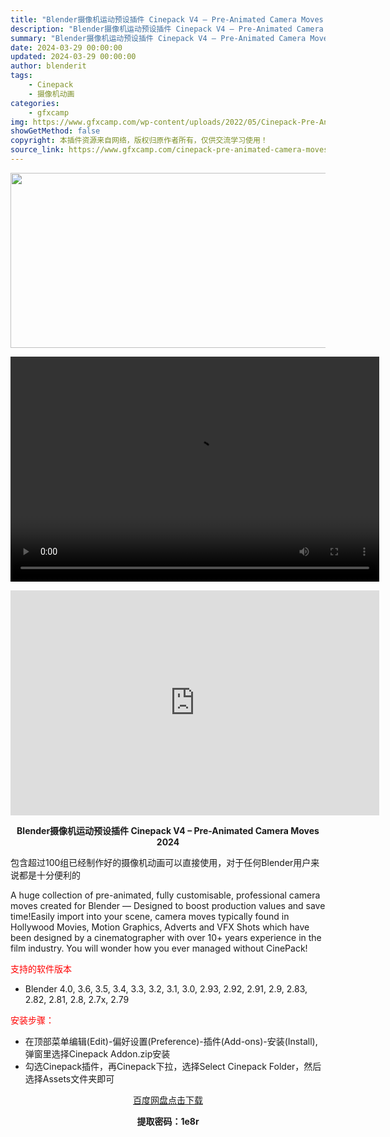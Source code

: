 ```yaml
---
title: "Blender摄像机运动预设插件 Cinepack V4 – Pre-Animated Camera Moves 2024"
description: "Blender摄像机运动预设插件 Cinepack V4 – Pre-Animated Camera Moves 2024 包含超过100组已经制作好的摄像机动画可以直接使用，对于任何Bl..."
summary: "Blender摄像机运动预设插件 Cinepack V4 – Pre-Animated Camera Moves 2024 包含超过100组已经制作好的摄像机动画可以直接使用，对于任何Bl..."
date: 2024-03-29 00:00:00
updated: 2024-03-29 00:00:00
author: blenderit
tags: 
    - Cinepack
    - 摄像机动画
categories:
    - gfxcamp
img: https://www.gfxcamp.com/wp-content/uploads/2022/05/Cinepack-Pre-Animated-Camera-Moves-2022.jpg
showGetMethod: false
copyright: 本插件资源来自网络，版权归原作者所有，仅供交流学习使用！
source_link: https://www.gfxcamp.com/cinepack-pre-animated-camera-moves/
---
```

<div><p><img decoding="async" class="aligncenter size-full wp-image-103777" src="https://www.gfxcamp.com/wp-content/uploads/2022/05/Cinepack-Pre-Animated-Camera-Moves-2022.jpg" data-src="https://www.gfxcamp.com/wp-content/uploads/2022/05/Cinepack-Pre-Animated-Camera-Moves-2022.jpg" alt="" width="590" height="280" data-srcset="https://www.gfxcamp.com/wp-content/uploads/2022/05/Cinepack-Pre-Animated-Camera-Moves-2022.jpg 590w, https://www.gfxcamp.com/wp-content/uploads/2022/05/Cinepack-Pre-Animated-Camera-Moves-2022-150x71.jpg 150w" data-sizes="(max-width: 590px) 100vw, 590px"><br>
</p><center><div style="width: 590px;" class="wp-video"><!--[if lt IE 9]><script>document.createElement('video');</script><![endif]-->
<video class="wp-video-shortcode" id="video-103776-1" width="590" height="360" preload="true" controls="controls"><source type="video/mp4" src="http://cloud.video.taobao.com/play/u/null/p/1/e/6/t/1/455699386365.mp4?_=1"></source><a href="http://cloud.video.taobao.com/play/u/null/p/1/e/6/t/1/455699386365.mp4">http://cloud.video.taobao.com/play/u/null/p/1/e/6/t/1/455699386365.mp4</a></video></div></center><p style="text-align: center;"><iframe loading="lazy" src="https://player.youku.com/embed/XNTg3MDc5MTgyNA==" width="590" height="360" frameborder="0" allowfullscreen="allowfullscreen" data-mce-fragment="1"></iframe></p><p style="text-align: center;"><strong>Blender摄像机运动预设插件 Cinepack V4 – Pre-Animated Camera Moves 2024</strong></p><p>包含超过100组已经制作好的摄像机动画可以直接使用，对于任何Blender用户来说都是十分便利的</p><p>A huge collection of pre-animated, fully customisable, professional camera moves created for Blender — Designed to boost production values and save time!Easily import into your scene, camera moves typically found in Hollywood Movies, Motion Graphics, Adverts and VFX Shots which have been designed by a cinematographer with over 10+ years experience in the film industry. You will wonder how you ever managed without CinePack!</p><p><span style="color: #ff0000;">支持的软件版本</span></p><ul>
<li>Blender 4.0, 3.6, 3.5, 3.4, 3.3, 3.2, 3.1, 3.0, 2.93, 2.92, 2.91, 2.9, 2.83, 2.82, 2.81, 2.8, 2.7x, 2.79</li>
</ul><p><span style="color: #ff0000;">安装步骤：</span></p><ul>
<li>在顶部菜单编辑(Edit)-偏好设置(Preference)-插件(Add-ons)-安装(Install),弹窗里选择Cinepack Addon.zip安装</li>
<li>勾选Cinepack插件，再Cinepack下拉，选择Select Cinepack Folder，然后选择Assets文件夹即可</li>
</ul><p style="text-align: center;"><a class="maxbutton-3 maxbutton maxbutton-baidu" target="_blank" rel="noopener" href="https://pan.baidu.com/s/1oyejqc70vVl2s-NGJWSCMg?pwd=1e8r"><span class="mb-text">百度网盘点击下载</span></a></p><p style="text-align: center;"><strong>提取密码：1e8r</strong></p></div>